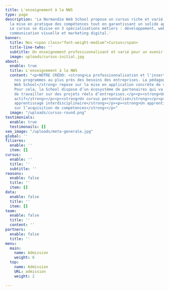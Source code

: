 ```yaml
---
title: L'enseignement à la NWS
type: page
description: 'La Normandie Web School propose un cursus riche et varié privilégiant
  la mise en pratique des compétences tout en garantissant un solide apport théorique.
  Le cursus se divise en 3 spécialisations métiers : développement, web design et
  communication visuelle et marketing digital.'
banner:
  title: Nos <span class="font-weight-medium">Cursus</span>
  title-line-twho: ''
  subtitle: Un enseignement professionnalisant et varié pour un avenir 100% numérique.
  image: uploads/cursus-initial.jpg
about:
  enable: true
  title: L'enseignement à la NWS
  content: "<p>NOTRE CRÉDO: <strong>La professionnalisation et l'insertion des étudiant(es)</strong></p><p>Construire
    nos programmes au plus près des besoins des entreprises. La pédagogie de la <strong>Normandie
    Web School</strong> repose sur la mise en application concrète de votre apprentissage.
    Pour cela, la School dispose d’un écosystème de partenaires qui va vous permettre
    de travailler sur des projets réels d’entreprises.</p><p><strong>Un apprentissage
    actif</strong></p><p><strong>Un cursus personnalisé</strong></p><p><strong>Un
    apprentissage interdisciplinaire</strong></p><p><strong>Un apprentissage centré
    sur l’acquisition de compétences</strong></p>"
  image: "/uploads/cursus-round.png"
testimonials:
  enable: true
  testimonails: []
seo_image: "/uploads/meta-generale.jpg"
global: ''
filieres:
  enable: ''
  item: []
cursus:
  enable: ''
  title: ''
  subtitle: ''
reasons:
  enable: false
  title: ''
  item: []
data:
  enable: false
  title: ''
  item: []
team:
  enable: false
  title: ''
  content: ''
partners:
  enable: false
  title: ''
menu:
  main:
    name: Admission
    weight: 6
  top:
    name: Admission
    URL: admission
    weight: 2

---
```

